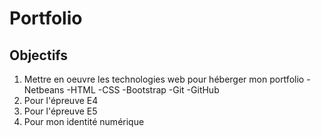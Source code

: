# Portfolio
## Objectifs
1. Mettre en oeuvre les technologies web pour héberger mon portfolio
-Netbeans
-HTML
-CSS
-Bootstrap
-Git
-GitHub
2. Pour l'épreuve E4
3. Pour l'épreuve E5
4. Pour mon identité numérique
